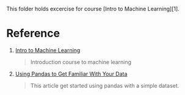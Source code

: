 This folder holds excercise for course [Intro to Machine Learning][1].


# Reference 

1. [Intro to Machine Learning](https://www.kaggle.com/learn/intro-to-machine-learning)

    > Introduction course to machine learning 

2. [Using Pandas to Get Familiar With Your Data](https://www.kaggle.com/dansbecker/basic-data-exploration)

    > This article get started using pandas with a simple dataset.
